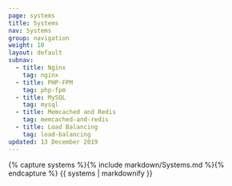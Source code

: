 ```yaml
---
page: systems
title: Systems
nav: Systems
group: navigation
weight: 10
layout: default
subnav:
  - title: Nginx
    tag: nginx
  - title: PHP-FPM
    tag: php-fpm
  - title: MySQL
    tag: mysql
  - title: Memcached and Redis
    tag: memcached-and-redis
  - title: Load Balancing
    tag: load-balancing
updated: 13 December 2019
---
```


<div class="docs-section">
		{% capture systems %}{% include markdown/Systems.md %}{% endcapture %}
		{{ systems | markdownify }}
</div>